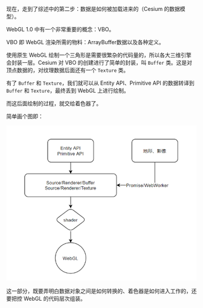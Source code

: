 现在，走到了综述中的第二步：数据是如何被加载进来的（Cesium 的数据模型）。

WebGL 1.0 中有一个非常重要的概念：VBO。

VBO 即 WebGL 渲染所需的物料：ArrayBuffer数据以及各种定义。

使用原生 WebGL 绘制一个三角形是需要很繁杂的代码量的，所以各大三维引擎会封装一层。Cesium 对 VBO 的创建进行了简单的封装，叫 `Buffer` 类。这是对顶点数据的，对纹理数据后面还有一个 `Texture` 类。

有了 `Buffer` 和 `Texture`，我们就可以从 Entity API、Primitive API 的数据转译到 `Buffer` 和  `Texture`，最终丢到 WebGL 上进行绘制。

而这后面绘制的过程，就交给着色器了。

简单画个图即：

![image-20201110030328724](attachments/image-20201110030328724.png)

这一部分，既要弄明白数据对象之间是如何转换的、着色器是如何进入工作的，还要把控 WebGL 的代码层次组装。

